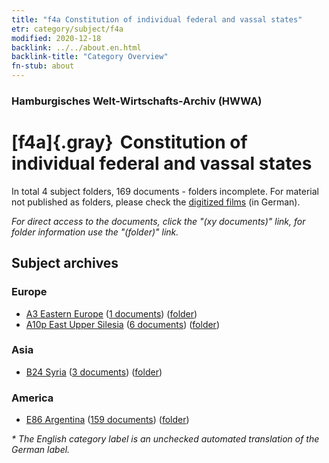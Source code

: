 ```yaml
---
title: "f4a Constitution of individual federal and vassal states"
etr: category/subject/f4a
modified: 2020-12-18
backlink: ../../about.en.html
backlink-title: "Category Overview"
fn-stub: about
---
```


### Hamburgisches Welt-Wirtschafts-Archiv (HWWA)
# [f4a]{.gray}&#8201; Constitution of individual federal and vassal states&#160; 





In total 4 subject folders, 169 documents - folders incomplete.
For material not published as folders, please check the [digitized films](/film/h1_sh) (in German).

_For direct access to the documents, click the "(xy documents)" link, for folder information use the "(folder)" link._

## Subject archives



### Europe

- [A3 Eastern Europe](../../../geo/about.en.html#A3) (<a href="https://dfg-viewer.de/show/?tx_dlf[id]=https://pm20.zbw.eu/mets/sh/1408xx/140896/1443xx/144391/public.mets.en.xml" target="_blank">1 documents</a>) ([folder](http://purl.org/pressemappe20/folder/sh/140896,144391))
- [A10p East Upper Silesia](../../../geo/about.en.html#A10p) (<a href="https://dfg-viewer.de/show/?tx_dlf[id]=https://pm20.zbw.eu/mets/sh/1409xx/140951/1443xx/144391/public.mets.en.xml" target="_blank">6 documents</a>) ([folder](http://purl.org/pressemappe20/folder/sh/140951,144391))

### Asia

- [B24 Syria](../../../geo/about.en.html#B24) (<a href="https://dfg-viewer.de/show/?tx_dlf[id]=https://pm20.zbw.eu/mets/sh/1411xx/141114/1443xx/144391/public.mets.en.xml" target="_blank">3 documents</a>) ([folder](http://purl.org/pressemappe20/folder/sh/141114,144391))

### America

- [E86 Argentina](../../../geo/about.en.html#E86) (<a href="https://dfg-viewer.de/show/?tx_dlf[id]=https://pm20.zbw.eu/mets/sh/1416xx/141692/1443xx/144391/public.mets.en.xml" target="_blank">159 documents</a>) ([folder](http://purl.org/pressemappe20/folder/sh/141692,144391))


_* The English category label is an unchecked automated translation of the German label._

